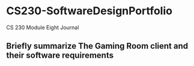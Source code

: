# CS230-SoftwareDesignPortfolio
CS 230 Module Eight Journal

## Briefly summarize The Gaming Room client and their software requirements

